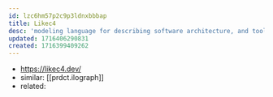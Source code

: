 ```yaml
---
id: lzc6hm57p2c9p3ldnxbbbap
title: Likec4
desc: 'modeling language for describing software architecture, and tools to generate diagrams from the model. Inspired by C4 Model and Structurizr DSL, but with some flexibility.'
updated: 1716406290831
created: 1716399409262
---
```


- https://likec4.dev/
- similar: [[prdct.ilograph]]
- related: 